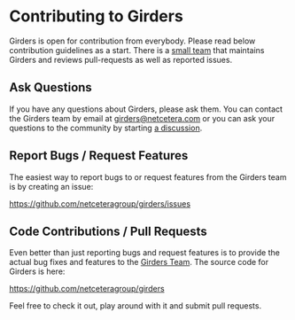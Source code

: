 # Contributing to Girders

Girders is open for contribution from everybody. Please read below contribution guidelines as a start.
There is a [small team](./team-list.html) that maintains Girders and reviews pull-requests as well as reported issues.

## Ask Questions

If you have any questions about Girders, please ask them. You can contact the Girders team by email at
[girders@netcetera.com](mailto:girders@netcetera.com) or you can ask your questions to the community by starting
[a discussion](https://github.com/netceteragroup/girders/discussions).

## Report Bugs / Request Features

The easiest way to report bugs to or request features from the Girders team is by creating an issue:

https://github.com/netceteragroup/girders/issues

## Code Contributions / Pull Requests

Even better than just reporting bugs and request features is to provide the actual bug fixes and features to the
[Girders Team](./team-list.html). 
The source code for Girders is here:

https://github.com/netceteragroup/girders
  
Feel free to check it out, play around with it and submit pull requests.
